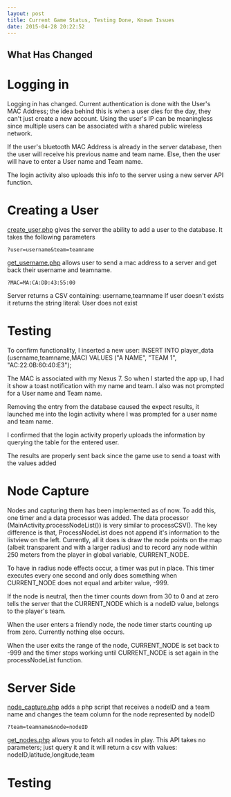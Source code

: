 ```yaml
---
layout: post
title: Current Game Status, Testing Done, Known Issues
date: 2015-04-28 20:22:52
---
```


What Has Changed
------------------

Logging in
===========

Logging in has changed. Current authentication is done with the User's MAC Address;
the idea behind this is when a user dies for the day, they can't just create a new account.
Using the user's IP can be meaningless since multiple users can be associated with a shared public wireless network.

If the user's bluetooth MAC Address is already in the server database, then the user will receive his previous name and team name.
Else, then the user will have to enter a User name and Team name.

The login activity also uploads this info to the server using a new server API function.

Creating a User
===============

[create\_user.php](dedominic.pw/csc-311/php/create_user.php) gives the server the ability to add a user to the database.
It takes the following parameters

	?user=username&team=teamname

[get\_username.php](dedominic.pw/csc-311/php/get_username.php) allows user to send a mac address to a server and get back their username and teamname.

	?MAC=MA:CA:DD:43:55:00

Server returns a CSV containing:
	username,teamname
If user doesn't exists it returns the string literal:
	User does not exist


Testing
========

To confirm functionality, I inserted a new user: 
	INSERT INTO player_data (username,teamname,MAC) VALUES ("A NAME", "TEAM 1", "AC:22:0B:60:40:E3");

The MAC is associated with my Nexus 7.
So when I started the app up, I had it show a toast notification with my name and team.
I also was not prompted for a User name and Team name.

Removing the entry from the database caused the expect results, it launched me into the login activity where I was prompted for a user name and team name.

I confirmed that the login activity properly uploads the information by querying the table for the entered user.

The results are properly sent back since the game use to send a toast with the values added

Node Capture
============

Nodes and capturing them has been implemented as of now.
To add this, one timer and a data processor was added.
The data processor (MainActivity.processNodeList()) is very similar to processCSV().
The key difference is that, ProcessNodeList does not append it's information to the listview on the left.
Currently, all it does is draw the node points on the map (albeit transparent and with a larger radius) and to record any node within 250 meters from the player in global variable, CURRENT\_NODE.

To have in radius node effects occur, a timer was put in place.
This timer executes every one second and only does something when CURRENT\_NODE does not equal and arbiter value, -999.

If the node is neutral, then the timer counts down from 30 to 0 and at zero tells the server that the CURRENT\_NODE which is a nodeID value, belongs to the player's team.

When the user enters a friendly node, the node timer starts counting up from zero.
Currently nothing else occurs.

When the user exits the range of the node, CURRENT\_NODE is set back to -999 and the timer stops working until CURRENT\_NODE is set again in the processNodeList function.

Server Side
============

[node\_capture.php](dedominic.pw/csc-311/php/node_capture.php) adds a php script that receives a nodeID and a team name and changes the team column for the node represented by nodeID

	?team=teamname&node=nodeID

[get\_nodes.php](dedominic.pw/csc-311/php/get_nodes.php) allows you to fetch all nodes in play.
This API takes no parameters;
just query it and it will return a csv with values:
	nodeID,latitude,longitude,team

Testing
========


